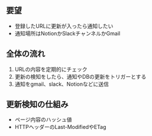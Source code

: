 ## 要望
* 登録したURLに更新が入ったら通知したい
* 通知場所はNotionかSlackチャンネルかGmail

## 全体の流れ
1. URLの内容を定期的にチェック
2. 更新の検知をしたら、通知やDBの更新をトリガーとする
3. 通知をgmail、slack、Notionなどに送信

## 更新検知の仕組み
* ページ内容のハッシュ値
* HTTPヘッダーのLast-ModifiedやETag